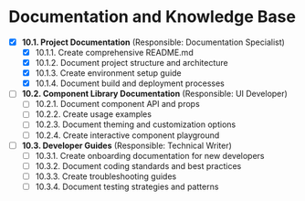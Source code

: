 # Documentation and Knowledge Base

- [x] **10.1. Project Documentation** (Responsible: Documentation Specialist)
  - [x] 10.1.1. Create comprehensive README.md
  - [x] 10.1.2. Document project structure and architecture
  - [x] 10.1.3. Create environment setup guide
  - [x] 10.1.4. Document build and deployment processes

- [ ] **10.2. Component Library Documentation** (Responsible: UI Developer)
  - [ ] 10.2.1. Document component API and props
  - [ ] 10.2.2. Create usage examples
  - [ ] 10.2.3. Document theming and customization options
  - [ ] 10.2.4. Create interactive component playground

- [ ] **10.3. Developer Guides** (Responsible: Technical Writer)
  - [ ] 10.3.1. Create onboarding documentation for new developers
  - [ ] 10.3.2. Document coding standards and best practices
  - [ ] 10.3.3. Create troubleshooting guides
  - [ ] 10.3.4. Document testing strategies and patterns 